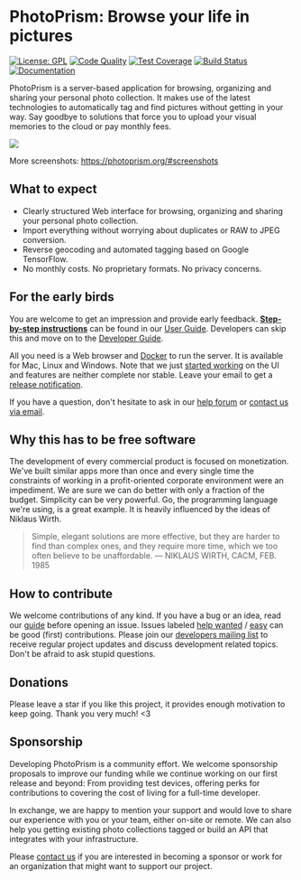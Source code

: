 PhotoPrism: Browse your life in pictures
========================================

[![License: GPL](https://img.shields.io/badge/License-GPL-blue.svg)][license]
[![Code Quality](https://goreportcard.com/badge/github.com/photoprism/photoprism)][goreport]
[![Test Coverage](https://codecov.io/gh/photoprism/photoprism/branch/develop/graph/badge.svg)][coverage]
[![Build Status](https://travis-ci.org/photoprism/photoprism.png?branch=develop)][ci]
[![Documentation](https://readthedocs.org/projects/photoprism-docs/badge/?version=latest&style=flat)][docs]

PhotoPrism is a server-based application for browsing, organizing and sharing your personal photo collection.
It makes use of the latest technologies to automatically tag and find pictures without getting in your way.
Say goodbye to solutions that force you to upload your visual memories to the cloud or pay monthly fees.

![](https://photoprism.org/images/fulls/02.jpg)

More screenshots: https://photoprism.org/#screenshots

## What to expect

* Clearly structured Web interface for browsing, organizing and sharing your personal photo collection.
* Import everything without worrying about duplicates or RAW to JPEG conversion.
* Reverse geocoding and automated tagging based on Google TensorFlow.
* No monthly costs. No proprietary formats. No privacy concerns.

## For the early birds

You are welcome to get an impression and provide early feedback.
**[Step-by-step instructions](https://docs.photoprism.org/en/latest/setup/)** can be found
in our [User Guide](https://docs.photoprism.org/en/latest/).
Developers can skip this and move on to the [Developer Guide](https://github.com/photoprism/photoprism/wiki).

All you need is a Web browser and [Docker](https://store.docker.com/search?type=edition&offering=community)
to run the server. It is available for Mac, Linux and Windows.
Note that we just [started working](https://github.com/photoprism/photoprism/wiki/Project-Status) 
on the UI and features are neither complete nor stable. 
Leave your email to get a [release notification](https://goo.gl/forms/KBPVGl9PCsOKrAv33). 

If you have a question, don't hesitate to ask in our [help forum](https://groups.google.com/a/photoprism.org/forum/#!forum/help) 
or [contact us via email](mailto:hello@photoprism.org).

## Why this has to be free software

The development of every commercial product is focused on monetization.
We've built similar apps more than once and every single time the constraints of working
in a profit-oriented corporate environment were an impediment.
We are sure we can do better with only a fraction of the budget. Simplicity can be very powerful.
Go, the programming language we're using, is a great example. It is heavily influenced by the ideas of Niklaus Wirth.

> Simple, elegant solutions are more effective, but they are harder to find than complex ones, and they require more time, which we too often believe to be unaffordable.
> — NIKLAUS WIRTH, CACM, FEB. 1985

## How to contribute

We welcome contributions of any kind. If you have a bug or an idea, read our 
[guide](https://docs.photoprism.org/en/latest/contribute/) before opening an issue.
Issues labeled [help wanted](https://github.com/photoprism/photoprism/labels/help%20wanted) / 
[easy](https://github.com/photoprism/photoprism/issues?q=is%3Aissue+is%3Aopen+label%3Aeasy) can be
good (first) contributions. Please join our 
[developers mailing list](https://groups.google.com/a/photoprism.org/forum/#!forum/developers) 
to receive regular project updates and discuss development related topics. Don't be afraid to ask stupid questions.

## Donations

Please leave a star if you like this project, it provides enough motivation to keep going.
Thank you very much! <3

## Sponsorship

Developing PhotoPrism is a community effort. We welcome sponsorship proposals to improve our funding while we 
continue working on our first release and beyond: From providing test devices, offering perks for contributions
to covering the cost of living for a full-time developer. 

In exchange, we are happy to mention your support and would love to share our experience with you or your team, 
either on-site or remote. We can also help you getting existing photo collections tagged or build an API that 
integrates with your infrastructure.

Please [contact us](mailto:hello@photoprism.org) if you are interested in becoming a sponsor or work for an 
organization that might want to support our project.

[license]: https://github.com/photoprism/photoprism/blob/develop/LICENSE
[goreport]: https://goreportcard.com/report/github.com/photoprism/photoprism
[coverage]: https://codecov.io/gh/photoprism/photoprism
[ci]: https://travis-ci.org/photoprism/photoprism
[docs]: https://docs.photoprism.org/en/latest/
